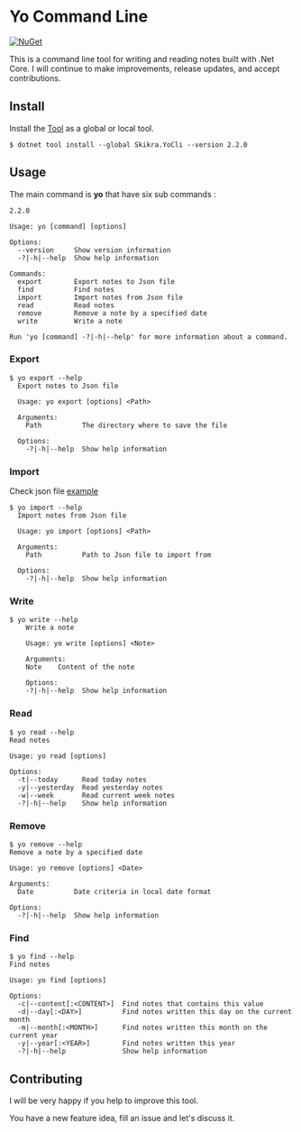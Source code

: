 Yo Command Line
================


[![NuGet][nuget-badge]][nuget]

[nuget]: https://www.nuget.org/packages/Skikra.YoCli/2.0.0
[nuget-badge]: https://img.shields.io/badge/nuget-v2.0.0-blue?style=flat-square


This is a command line tool for writing and reading notes built with .Net Core. I will continue to make improvements, release updates, and accept contributions.

## Install

Install the [Tool][nuget] as a global or local tool.

```
$ dotnet tool install --global Skikra.YoCli --version 2.2.0
```

## Usage

The main command is **yo** that have six sub commands :

```
2.2.0

Usage: yo [command] [options]

Options:
  --version     Show version information
  -?|-h|--help  Show help information

Commands:
  export        Export notes to Json file
  find          Find notes
  import        Import notes from Json file
  read          Read notes
  remove        Remove a note by a specified date
  write         Write a note

Run 'yo [command] -?|-h|--help' for more information about a command.
```
### Export

```
$ yo export --help
  Export notes to Json file

  Usage: yo export [options] <Path>

  Arguments:
    Path          The directory where to save the file

  Options:
    -?|-h|--help  Show help information
```

### Import

Check json file [example](https://github.com/elrhomariyounes/YoCli/blob/master/example/notes.json)

```
$ yo import --help
  Import notes from Json file

  Usage: yo import [options] <Path>

  Arguments:
    Path          Path to Json file to import from

  Options:
    -?|-h|--help  Show help information
```

### Write

```
$ yo write --help
    Write a note

    Usage: yo write [options] <Note>

    Arguments:
    Note    Content of the note

    Options:
    -?|-h|--help  Show help information
```

### Read


```
$ yo read --help
Read notes

Usage: yo read [options]

Options:
  -t|--today      Read today notes
  -y|--yesterday  Read yesterday notes
  -w|--week       Read current week notes
  -?|-h|--help    Show help information
```

### Remove


```
$ yo remove --help
Remove a note by a specified date

Usage: yo remove [options] <Date>

Arguments:
  Date          Date criteria in local date format

Options:
  -?|-h|--help  Show help information
```

### Find

```
$ yo find --help
Find notes

Usage: yo find [options]

Options:
  -c|--content[:<CONTENT>]  Find notes that contains this value
  -d|--day[:<DAY>]          Find notes written this day on the current month
  -m|--month[:<MONTH>]      Find notes written this month on the current year
  -y|--year[:<YEAR>]        Find notes written this year
  -?|-h|--help              Show help information
```

## Contributing

I will be very happy if you help to improve this tool.

You have a new feature idea, fill an issue and let's discuss it.
